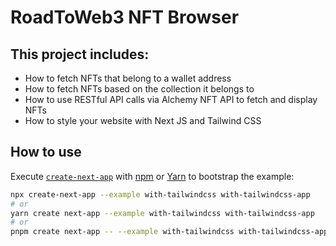 # RoadToWeb3 NFT Browser

## This project includes:

- How to fetch NFTs that belong to a wallet address
- How to fetch NFTs based on the collection it belongs to
- How to use RESTful API calls via Alchemy NFT API to fetch and display NFTs
- How to style your website with Next JS and Tailwind CSS


## How to use

Execute [`create-next-app`](https://github.com/vercel/next.js/tree/canary/packages/create-next-app) with [npm](https://docs.npmjs.com/cli/init) or [Yarn](https://yarnpkg.com/lang/en/docs/cli/create/) to bootstrap the example:

```bash
npx create-next-app --example with-tailwindcss with-tailwindcss-app
# or
yarn create next-app --example with-tailwindcss with-tailwindcss-app
# or
pnpm create next-app -- --example with-tailwindcss with-tailwindcss-app
```
